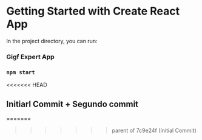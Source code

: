 # Getting Started with Create React App

In the project directory, you can run:

### Gigf Expert App

### `npm start`
<<<<<<< HEAD


## Initiarl Commit + Segundo commit
=======
>>>>>>> parent of 7c9e24f (Initial Commit)

